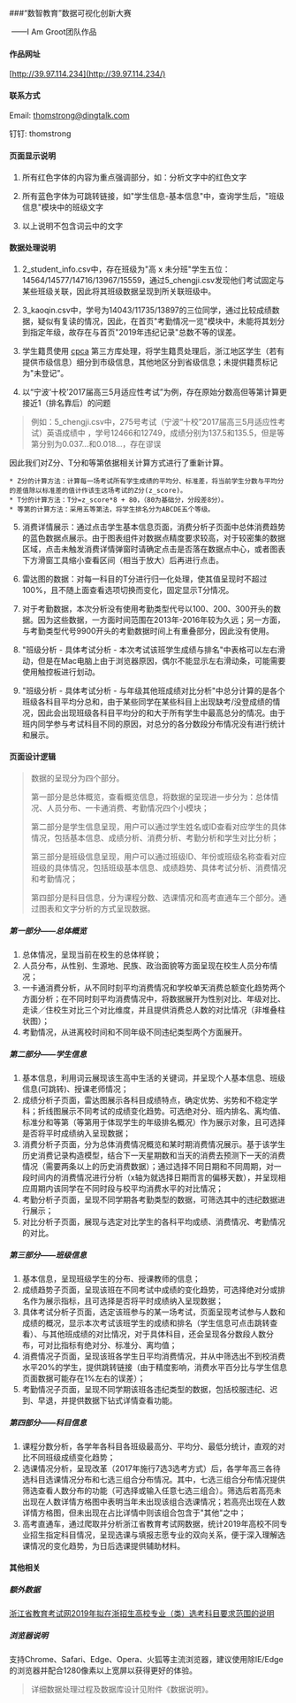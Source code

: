 ###“数智教育”数据可视化创新大赛

​						——I Am Groot团队作品

#### 作品网址

[http://39.97.114.234](http://39.97.114.234/)

#### 联系方式

Email: thomstrong@dingtalk.com 

钉钉: thomstrong

#### 页面显示说明

1. 所有红色字体的内容为重点强调部分，如：分析文字中的红色文字

2. 所有蓝色字体为可跳转链接，如"学生信息-基本信息"中，查询学生后，"班级信息"模块中的班级文字
3. 以上说明不包含词云中的文字

#### 数据处理说明

1. 2_student_info.csv中，存在班级为"高 x 未分班"学生五位：14564/14577/14716/13967/15559，通过5_chengji.csv发现他们考试固定与某些班级关联，因此将其班级数据呈现到所关联班级中。

2. 3_kaoqin.csv中，学号为14043/11735/13897的三位同学，通过比较成绩数据，疑似有复读的情况，因此，在首页"考勤情况一览"模块中，未能将其划分到指定年级，故存在与首页"2019年违纪记录"总数不等的误差。

3. 学生籍贯使用 [cpca](https://github.com/DQinYuan/chinese_province_city_area_mapper) 第三方库处理，将学生籍贯处理后，浙江地区学生（若有提供市级信息）细分到市级信息，其他地区分到省级信息；未提供籍贯标记为"未登记"。

4. 以“宁波‘十校’2017届高三5月适应性考试”为例，存在原始分数高但等第计算更接近1（排名靠后）的问题

  > 例如：5_chengji.csv中，275号考试（宁波“十校”2017届高三5月适应性考试）英语成绩中 ，学号12466和12749，成绩分别为137.5和135.5，但是等第分别为0.037…和0.018…，存在谬误

  因此我们对Z分、T分和等第依据相关计算方式进行了重新计算。

    * Z分的计算方法：计算每一场考试所有学生成绩的平均分、标准差，将当前学生分数与平均分的差值除以标准差的值计作该生这场考试的Z分(z_score)。
    * T分的计算方法：T分=z_score*8 + 80，（80为基础分，分段差8分）。
    * 等第的计算方法：采用五等第法，将学生排名分为ABCDE五个等级。

5. 消费详情展示：通过点击学生基本信息页面，消费分析子页面中总体消费趋势的蓝色数据点展示。由于图表组件对数据点精度要求较高，对于较密集的数据区域，点击未触发消费详情弹窗时请确定点击是否落在数据点中心，或者图表下方滑窗工具缩小查看区间（相当于放大）后再进行点击。

6. 雷达图的数据：对每一科目的T分进行归一化处理，使其值呈现时不超过100%，且不随上面查看选项切换而变化，固定显示T分情况。

7. 对于考勤数据，本次分析没有使用考勤类型代号以100、200、300开头的数据。因为这些数据，一方面时间范围在2013年-2016年较为久远；另一方面，与考勤类型代号9900开头的考勤数据时间上有重叠部分，因此没有使用。

8. "班级分析 - 具体考试分析 - 本次考试该班学生成绩与排名"中表格可以左右滑动，但是在Mac电脑上由于浏览器原因，偶尔不能显示左右滑动条，可能需要使用触控板进行划动。

9. "班级分析 - 具体考试分析 - 与年级其他班成绩对比分析"中总分计算的是各个班级各科目平均分总和，由于某些同学在某些科目上出现缺考/没登成绩的情况，因此会出现班级各科目平均分的和大于所有学生中最高总分的情况。由于班内同学参与考试科目不同的原因，对总分的各分数段分布情况没有进行统计和展示。

#### 页面设计逻辑

> 数据的呈现分为四个部分。
>
> 第一部分是总体概览，查看概览信息，将数据的呈现进一步分为：总体情况、人员分布、一卡通消费、考勤情况四个小模块；
>
> 第二部分是学生信息呈现，用户可以通过学生姓名或ID查看对应学生的具体情况，包括基本信息、成绩分析、消费分析、考勤分析和学生对比分析；
>
> 第三部分是班级信息呈现，用户可以通过班级ID、年份或班级名称查看对应班级的具体情况，包括班级基本信息、成绩趋势、具体考试分析、消费情况和考勤情况；
>
> 第四部分是科目信息，分为课程分数、选课情况和高考直通车三个部分。通过图表和文字分析的方式呈现数据。

##### 第一部分——总体概览

1. 总体情况，呈现当前在校生的总体样貌；
2. 人员分布，从性别、生源地、民族、政治面貌等方面呈现在校生人员分布情况；
3. 一卡通消费分析，从不同时刻平均消费情况和学校单天消费总额变化趋势两个方面分析；在不同时刻平均消费情况中，将数据展开为性别对比、年级对比、走读／住校生对比三个对比维度，并且提供消费总人数的对比情况（非堆叠柱状图）；
4. 考勤情况，从进离校时间和不同年级不同违纪类型两个方面展开。

#####  第二部分——学生信息

1. 基本信息，利用词云展现该生高中生活的关键词，并呈现个人基本信息、班级信息(可跳转)、授课老师情况；
2. 成绩分析子页面，雷达图展示各科目成绩特点，确定优势、劣势和不稳定学科；折线图展示不同考试的成绩变化趋势。可选绝对分、班内排名、离均值、标准分和等第（等第用于体现学生的年级排名概况）作为展示对象，且可选择是否将平时成绩纳入呈现数据；
3. 消费分析子页面，分为总体消费情况概览和某时期消费情况展示。基于该学生历史消费记录构造模型，结合下一天星期数和当天的消费去预测下一天的消费情况（需要两条以上的历史消费数据）；通过选择不同日期和不同周期，对一段时间内的消费情况进行分析（x轴为就选择日期而言的偏移天数），并呈现相应周期内该同学在不同时段与校平均消费水平的对比情况；
4. 考勤分析子页面，呈现不同学期各考勤类型的数据，可筛选其中的违纪数据进行展示；
5. 对比分析子页面，展现与选定对比学生的各科平均成绩、消费情况、考勤情况的对比。

##### 第三部分——班级信息

1. 基本信息，呈现班级学生的分布、授课教师的信息；
2. 成绩趋势子页面，呈现该班在不同考试中成绩的变化趋势，可选择绝对分或排名作为展示指标，且可选择是否将平时成绩纳入呈现数据；
3. 具体考试分析子页面，选定该班参与的某一场考试，页面呈现考试参与人数和成绩的概况，显示本次考试该班学生的成绩和排名（学生信息可点击跳转查看）、与其他班成绩的对比情况，对于具体科目，还会呈现各分数段人数分布，可对比指标有绝对分、标准分、离均值；
4. 消费情况子页面，呈现该班各学生日平均消费情况，并从中筛选出不到校消费水平20%的学生，提供跳转链接（由于精度影响，消费水平百分比与学生信息页面数据可能存在1%左右的误差）；
5. 考勤情况子页面，呈现不同学期该班各违纪类型的数据，包括校服违纪、迟到、早退，并提供数据下钻式详情查看功能。

##### 第四部分——科目信息

1. 课程分数分析，各学年各科目各班级最高分、平均分、最低分统计，直观的对比不同班级成绩变化趋势；
2. 选课情况分析，呈现改革（2017年施行7选3选考方式）后，各学年高三各待选科目选课情况分布和七选三组合分布情况。其中，七选三组合分布情况提供筛选查看人数分布的功能（可选择或输入任意七选三组合）。筛选后若高亮未出现在人数详情方格图中表明当年未出现该组合选课情况；若高亮出现在人数详情方格图，但未出现在占比详情中则该组合包含于"其他"之中；
3. 高考直通车，通过爬取并分析浙江省教育考试网数据，统计2019年高校不同专业招生指定科目情况，呈现选课与填报志愿专业的双向关系，便于深入理解选课情况的变化趋势，为日后选课提供辅助材料。

#### 其他相关

##### 额外数据

[浙江省教育考试网2019年拟在浙招生高校专业（类）选考科目要求范围的说明](http://zt.zjzs.net/xk2019/allcollege.html)


##### 浏览器说明

支持Chrome、Safari、Edge、Opera、火狐等主流浏览器，建议使用除IE/Edge的浏览器并配合1280像素以上宽屏以获得更好的体验。



> 详细数据处理过程及数据库设计见附件《数据说明》。

